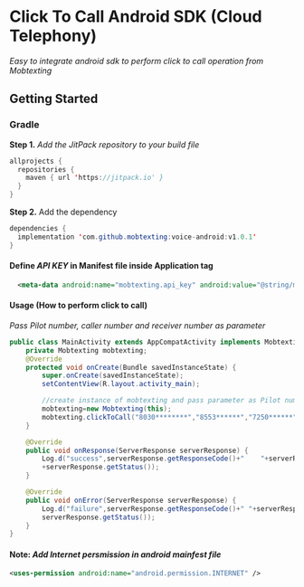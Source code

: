 # Click To Call Android SDK (Cloud Telephony)
_Easy to integrate android sdk to perform click to call operation from Mobtexting_
## Getting Started
### Gradle
**Step 1.** _Add the JitPack repository to your build file_
```java
allprojects {
  repositories {
    maven { url 'https://jitpack.io' }
  }
}
```
**Step 2.** Add the dependency
```java
dependencies {
  implementation 'com.github.mobtexting:voice-android:v1.0.1'
}
```
#### Define _API KEY_ in Manifest file inside Application tag
```xml
  <meta-data android:name="mobtexting.api_key" android:value="@string/mobtextingapikey" />
```
#### Usage (How to perform click to call)
_Pass Pilot number, caller number and receiver number as parameter_
```java
public class MainActivity extends AppCompatActivity implements MobtextingInterface{
    private Mobtexting mobtexting;
    @Override
    protected void onCreate(Bundle savedInstanceState) {
        super.onCreate(savedInstanceState);
        setContentView(R.layout.activity_main);

        //create instance of mobtexting and pass parameter as Pilot number, caller number and receiver number
        mobtexting=new Mobtexting(this);
        mobtexting.clickToCall("8030********","8553******","7250******",this);
    }

    @Override
    public void onResponse(ServerResponse serverResponse) {
        Log.d("success",serverResponse.getResponseCode()+"    "+serverResponse.getMessage()+"  "
        +serverResponse.getStatus());
    }

    @Override
    public void onError(ServerResponse serverResponse) {
        Log.d("failure",serverResponse.getResponseCode()+" "+serverResponse.getMessage()+"  "+
        serverResponse.getStatus());
    }
}
```
#### Note: _Add Internet persmission in android mainfest file_
```xml
<uses-permission android:name="android.permission.INTERNET" />
```
